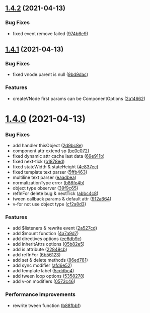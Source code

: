 ## [1.4.2](https://github.com/hsuna/vue-egret/compare/1.4.1...1.4.2) (2021-04-13)


### Bug Fixes

* fixed event remove failed ([974b6e9](https://github.com/hsuna/vue-egret/commit/974b6e975d2666a63cfa99e25fb41d18f44e6bb5))



## [1.4.1](https://github.com/hsuna/vue-egret/compare/1.4.0...1.4.1) (2021-04-13)


### Bug Fixes

* fixed vnode.parent is null ([9bd9dac](https://github.com/hsuna/vue-egret/commit/9bd9dace98094972b13d9f21966d35cd438bb873))


### Features

* createVNode first params can be ComponentOptions ([2a14662](https://github.com/hsuna/vue-egret/commit/2a14662e5f2dd25c1554223db5be37d3f87179a3))



# [1.4.0](https://github.com/hsuna/vue-egret/compare/1.3.0...1.4.0) (2021-04-13)


### Bug Fixes

* add handler thisObject ([2d9bc8e](https://github.com/hsuna/vue-egret/commit/2d9bc8e86c3a8e2e4f210609989a81aa04ebe8e7))
* component attr extend sp ([be0c072](https://github.com/hsuna/vue-egret/commit/be0c07295b9e5e070715bdf1ff92642f23c87892))
* fixed dynamic attr cache last data ([69e911b](https://github.com/hsuna/vue-egret/commit/69e911bf639c71e0b31564de4744ae045b55a791))
* fixed next-tick ([b1878ed](https://github.com/hsuna/vue-egret/commit/b1878ed5ffd2a2779be9b313ee9ff05a0ce56773))
* fixed stateWidth & stateHeight ([4e837ec](https://github.com/hsuna/vue-egret/commit/4e837ec249783c841a40b010949dfbbfaf512858))
* fixed template text parser ([5ffb463](https://github.com/hsuna/vue-egret/commit/5ffb463080a71a33d6de51c04869887bebcd6726))
* multiline text parser ([eaadbea](https://github.com/hsuna/vue-egret/commit/eaadbea3e9b1d76c18ffe8bf6d4d839494998d47))
* normalizationType error ([b86fe4b](https://github.com/hsuna/vue-egret/commit/b86fe4bb32d0e7109cdf4ff1de085cd24e21921a))
* object type observer ([39f9c65](https://github.com/hsuna/vue-egret/commit/39f9c653be2f9eda82a4819846e5dabdf985b228))
* refInFor delete bug & nextTick ([abbc4c8](https://github.com/hsuna/vue-egret/commit/abbc4c842b640bc5d98421eb4183d62ec7ddffd5))
* tween callback params & default attr ([912a664](https://github.com/hsuna/vue-egret/commit/912a66496d892cb6e54c0c38c0256b2103df3561))
* v-for not use object type ([cf2a8d3](https://github.com/hsuna/vue-egret/commit/cf2a8d306ccaaabf1f5882996501fbfa3c5d6ae3))


### Features

* add $listeners & rewrite event ([2a527cd](https://github.com/hsuna/vue-egret/commit/2a527cd063c70b992e58d3bdcd285b6531844ad2))
* add $mount function ([4a7a9d7](https://github.com/hsuna/vue-egret/commit/4a7a9d7f8238c19b41122236423287293e38fec6))
* add directives options ([ee6db9c](https://github.com/hsuna/vue-egret/commit/ee6db9cc8c096183a2b66b337b31d1997f87afd2))
* add inheritAttrs options ([05b82e5](https://github.com/hsuna/vue-egret/commit/05b82e55ad5d06fe353d6b539e5ec3086352a64f))
* add is attribute ([22849cb](https://github.com/hsuna/vue-egret/commit/22849cb971f08c059cc53a38293d091d95646a87))
* add refInFor ([6b56123](https://github.com/hsuna/vue-egret/commit/6b561230399fdc6a75c8c57190f5a6a506671e87))
* add set & delete methods ([86ed781](https://github.com/hsuna/vue-egret/commit/86ed7813959f82deba1e1c5563a2ee6e78894b3e))
* add sync modifier ([afd6e52](https://github.com/hsuna/vue-egret/commit/afd6e52d0518a708b794da4c245ada325456fa07))
* add template label ([5cddbc4](https://github.com/hsuna/vue-egret/commit/5cddbc4931d9b6a78c93177a7d56ca2d4de17587))
* add tween loop options ([5358278](https://github.com/hsuna/vue-egret/commit/53582787cac43c7c923a768a5af9ecaa89e71e92))
* add v-on modifiers ([0573c46](https://github.com/hsuna/vue-egret/commit/0573c46f8c12fdd86d1a6599be0537703987b7f6))


### Performance Improvements

* rewrite tween function ([b88fbbf](https://github.com/hsuna/vue-egret/commit/b88fbbf5afdf82035a15cb2ca2d42c4b7d298ddf))



